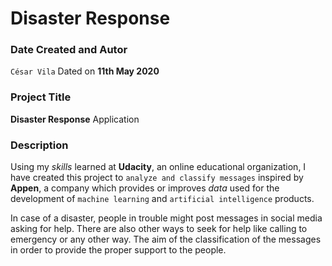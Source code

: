 # Disaster Response

### Date Created and Autor
`César Vila`
Dated on **11th May 2020**

### Project Title

**Disaster Response** Application

### Description

Using my *skills* learned at **Udacity**, an online educational organization, I
 have created this project to `analyze and classify messages` inspired by
 **Appen**, a company which provides or improves *data* used for the development
  of `machine learning` and `artificial intelligence` products.

In case of a disaster, people in trouble might post messages in social media 
asking for help. There are also other ways to seek for help like calling to
emergency or any other way. The aim of the classification of the messages in
 order to provide the proper support to the people.
